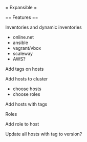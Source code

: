 = Expansible =

== Features ==

Inventories and dynamic inventories
- online.net
- ansible
- vagrant/vbox
- scaleway
- AWS?

Add tags on hosts

Add hosts to cluster
- choose hosts
- choose roles

Add hosts with tags

Roles

Add role to host

Update all hosts with tag to version?

